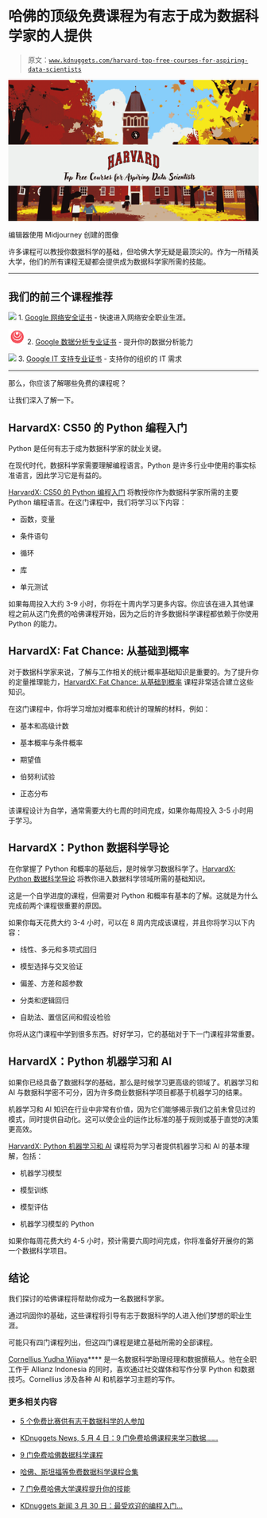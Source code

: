 # 哈佛的顶级免费课程为有志于成为数据科学家的人提供

> 原文：[`www.kdnuggets.com/harvard-top-free-courses-for-aspiring-data-scientists`](https://www.kdnuggets.com/harvard-top-free-courses-for-aspiring-data-scientists)

![哈佛的顶级免费课程](img/94d4b820de4dc888a0829f1771975993.png)

编辑器使用 Midjourney 创建的图像

许多课程可以教授你数据科学的基础，但哈佛大学无疑是最顶尖的。作为一所精英大学，他们的所有课程无疑都会提供成为数据科学家所需的技能。

* * *

## 我们的前三个课程推荐

![](img/0244c01ba9267c002ef39d4907e0b8fb.png) 1\. [Google 网络安全证书](https://www.kdnuggets.com/google-cybersecurity) - 快速进入网络安全职业生涯。

![](img/e225c49c3c91745821c8c0368bf04711.png) 2\. [Google 数据分析专业证书](https://www.kdnuggets.com/google-data-analytics) - 提升你的数据分析能力

![](img/0244c01ba9267c002ef39d4907e0b8fb.png) 3\. [Google IT 支持专业证书](https://www.kdnuggets.com/google-itsupport) - 支持你的组织的 IT 需求

* * *

那么，你应该了解哪些免费的课程呢？

让我们深入了解一下。

## HarvardX: CS50 的 Python 编程入门

Python 是任何有志于成为数据科学家的就业关键。

在现代时代，数据科学家需要理解编程语言。Python 是许多行业中使用的事实标准语言，因此学习它是有益的。

[HarvardX: CS50 的 Python 编程入门](https://www.edx.org/learn/python/harvard-university-cs50-s-introduction-to-programming-with-python) 将教授你作为数据科学家所需的主要 Python 编程语言。在这门课程中，我们将学习以下内容：

+   函数，变量

+   条件语句

+   循环

+   库

+   单元测试

如果每周投入大约 3-9 小时，你将在十周内学习更多内容。你应该在进入其他课程之前从这门免费的哈佛课程开始，因为之后的许多数据科学课程都依赖于你使用 Python 的能力。

## HarvardX: Fat Chance: 从基础到概率

对于数据科学家来说，了解与工作相关的统计概率基础知识是重要的。为了提升你的定量推理能力，[HarvardX: Fat Chance: 从基础到概率](https://www.edx.org/learn/probability/harvard-university-fat-chance-probability-from-the-ground-up) 课程非常适合建立这些知识。

在这门课程中，你将学习增加对概率和统计的理解的材料，例如：

+   基本和高级计数

+   基本概率与条件概率

+   期望值

+   伯努利试验

+   正态分布

该课程设计为自学，通常需要大约七周的时间完成，如果你每周投入 3-5 小时用于学习。

## HarvardX：Python 数据科学导论

在你掌握了 Python 和概率的基础后，是时候学习数据科学了。[HarvardX: Python 数据科学导论](https://www.edx.org/learn/data-science/harvard-university-introduction-to-data-science-with-python) 将教你进入数据科学领域所需的基础知识。

这是一个自学进度的课程，但需要对 Python 和概率有基本的了解。这就是为什么完成前两个课程很重要的原因。

如果你每天花费大约 3-4 小时，可以在 8 周内完成该课程，并且你将学习以下内容：

+   线性、多元和多项式回归

+   模型选择与交叉验证

+   偏差、方差和超参数

+   分类和逻辑回归

+   自助法、置信区间和假设检验

你将从这门课程中学到很多东西。好好学习，它的基础对于下一门课程非常重要。

## HarvardX：Python 机器学习和 AI

如果你已经具备了数据科学的基础，那么是时候学习更高级的领域了。机器学习和 AI 与数据科学密不可分，因为许多商业数据科学项目都基于机器学习的结果。

机器学习和 AI 知识在行业中非常有价值，因为它们能够揭示我们之前未曾见过的模式，同时提供自动化。这可以使企业的运作比标准的基于规则或基于直觉的决策更高效。

[HarvardX: Python 机器学习和 AI](https://www.edx.org/learn/machine-learning/harvard-university-machine-learning-and-ai-with-python) 课程将为学习者提供机器学习和 AI 的基本理解，包括：

+   机器学习模型

+   模型训练

+   模型评估

+   机器学习模型的 Python

如果你每周花费大约 4-5 小时，预计需要六周时间完成，你将准备好开展你的第一个数据科学项目。

## 结论

我们探讨的哈佛课程将帮助你成为一名数据科学家。

通过巩固你的基础，这些课程将引导有志于数据科学的人进入他们梦想的职业生涯。

可能只有四门课程列出，但这四门课程是建立基础所需的全部课程。

**[](https://www.linkedin.com/in/cornellius-yudha-wijaya/)**[Cornellius Yudha Wijaya](https://www.linkedin.com/in/cornellius-yudha-wijaya/)**** 是一名数据科学助理经理和数据撰稿人。他在全职工作于 Allianz Indonesia 的同时，喜欢通过社交媒体和写作分享 Python 和数据技巧。Cornellius 涉及各种 AI 和机器学习主题的写作。

### 更多相关内容

+   [5 个免费比赛供有志于数据科学的人参加](https://www.kdnuggets.com/5-free-competitions-for-aspiring-data-scientists)

+   [KDnuggets News, 5 月 4 日：9 门免费哈佛课程来学习数据……](https://www.kdnuggets.com/2022/n18.html)

+   [9 门免费哈佛数据科学课程](https://www.kdnuggets.com/2022/05/9-free-harvard-courses-learn-data-science-2022.html)

+   [哈佛、斯坦福等免费数据科学课程合集](https://www.kdnuggets.com/a-collection-of-free-data-science-courses-from-harvard-stanford-mit-cornell-and-berkeley)

+   [7 门免费哈佛大学课程提升你的技能](https://www.kdnuggets.com/7-free-harvard-university-courses-to-advance-your-skills)

+   [KDnuggets 新闻 3 月 30 日：最受欢迎的编程入门…](https://www.kdnuggets.com/2022/n13.html)
